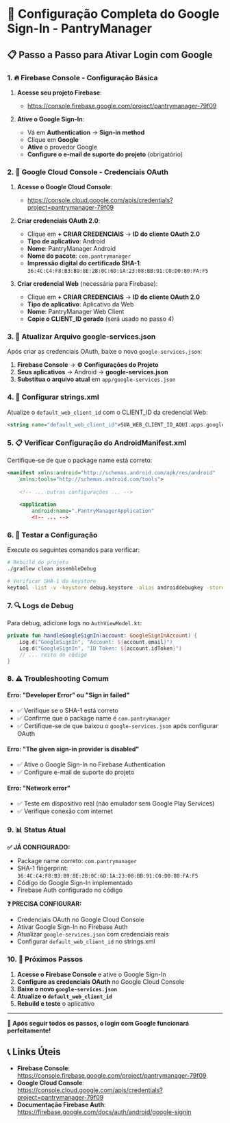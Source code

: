 # 🔐 Configuração Completa do Google Sign-In - PantryManager

## 📋 Passo a Passo para Ativar Login com Google

### **1. 🔥 Firebase Console - Configuração Básica**

1. **Acesse seu projeto Firebase**:
   - https://console.firebase.google.com/project/pantrymanager-79f09

2. **Ative o Google Sign-In**:
   - Vá em **Authentication** → **Sign-in method**
   - Clique em **Google**
   - **Ative** o provedor Google
   - **Configure o e-mail de suporte do projeto** (obrigatório)

### **2. 🎯 Google Cloud Console - Credenciais OAuth**

1. **Acesse o Google Cloud Console**:
   - https://console.cloud.google.com/apis/credentials?project=pantrymanager-79f09

2. **Criar credenciais OAuth 2.0**:
   - Clique em **+ CRIAR CREDENCIAIS** → **ID do cliente OAuth 2.0**
   - **Tipo de aplicativo**: Android
   - **Nome**: PantryManager Android
   - **Nome do pacote**: `com.pantrymanager`
   - **Impressão digital do certificado SHA-1**: `36:4C:C4:F8:B3:B9:8E:2B:0C:6D:1A:23:08:BB:91:C0:D0:80:FA:F5`

3. **Criar credencial Web** (necessária para Firebase):
   - Clique em **+ CRIAR CREDENCIAIS** → **ID do cliente OAuth 2.0**
   - **Tipo de aplicativo**: Aplicativo da Web
   - **Nome**: PantryManager Web Client
   - **Copie o CLIENT_ID gerado** (será usado no passo 4)

### **3. 📱 Atualizar Arquivo google-services.json**

Após criar as credenciais OAuth, baixe o novo `google-services.json`:

1. **Firebase Console** → **⚙️ Configurações do Projeto**
2. **Seus aplicativos** → Android → **google-services.json**
3. **Substitua o arquivo atual** em `app/google-services.json`

### **4. 🔧 Configurar strings.xml**

Atualize o `default_web_client_id` com o CLIENT_ID da credencial Web:

```xml
<string name="default_web_client_id">SUA_WEB_CLIENT_ID_AQUI.apps.googleusercontent.com</string>
```

### **5. 📋 Verificar Configuração do AndroidManifest.xml**

Certifique-se de que o package name está correto:

```xml
<manifest xmlns:android="http://schemas.android.com/apk/res/android"
    xmlns:tools="http://schemas.android.com/tools">
    
    <!-- ... outras configurações ... -->
    
    <application
        android:name=".PantryManagerApplication"
        <!-- ... -->
```

### **6. 🧪 Testar a Configuração**

Execute os seguintes comandos para verificar:

```bash
# Rebuild do projeto
./gradlew clean assembleDebug

# Verificar SHA-1 do keystore
keytool -list -v -keystore debug.keystore -alias androiddebugkey -storepass android -keypass android
```

### **7. 🔍 Logs de Debug**

Para debug, adicione logs no `AuthViewModel.kt`:

```kotlin
private fun handleGoogleSignIn(account: GoogleSignInAccount) {
    Log.d("GoogleSignIn", "Account: ${account.email}")
    Log.d("GoogleSignIn", "ID Token: ${account.idToken}")
    // ... resto do código
}
```

### **8. ⚠️ Troubleshooting Comum**

#### **Erro: "Developer Error" ou "Sign in failed"**
- ✅ Verifique se o SHA-1 está correto
- ✅ Confirme que o package name é `com.pantrymanager`
- ✅ Certifique-se de que baixou o `google-services.json` após configurar OAuth

#### **Erro: "The given sign-in provider is disabled"**
- ✅ Ative o Google Sign-In no Firebase Authentication
- ✅ Configure e-mail de suporte do projeto

#### **Erro: "Network error"**
- ✅ Teste em dispositivo real (não emulador sem Google Play Services)
- ✅ Verifique conexão com internet

### **9. 📊 Status Atual**

**✅ JÁ CONFIGURADO:**
- Package name correto: `com.pantrymanager`
- SHA-1 fingerprint: `36:4C:C4:F8:B3:B9:8E:2B:0C:6D:1A:23:08:BB:91:C0:D0:80:FA:F5`
- Código do Google Sign-In implementado
- Firebase Auth configurado no código

**❓ PRECISA CONFIGURAR:**
- Credenciais OAuth no Google Cloud Console
- Ativar Google Sign-In no Firebase Auth
- Atualizar `google-services.json` com credenciais reais
- Configurar `default_web_client_id` no strings.xml

### **10. 🎯 Próximos Passos**

1. **Acesse o Firebase Console** e ative o Google Sign-In
2. **Configure as credenciais OAuth** no Google Cloud Console
3. **Baixe o novo `google-services.json`**
4. **Atualize o `default_web_client_id`**
5. **Rebuild e teste** o aplicativo

---

**🚀 Após seguir todos os passos, o login com Google funcionará perfeitamente!**

## 📞 Links Úteis

- **Firebase Console**: https://console.firebase.google.com/project/pantrymanager-79f09
- **Google Cloud Console**: https://console.cloud.google.com/apis/credentials?project=pantrymanager-79f09
- **Documentação Firebase Auth**: https://firebase.google.com/docs/auth/android/google-signin
